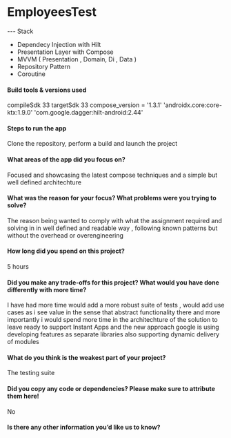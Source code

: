 # EmployeesTest


--- Stack 

* Dependecy Injection with Hilt
* Presentation Layer with Compose
* MVVM ( Presentation , Domain,  Di , Data )
* Repository Pattern
* Coroutine


#### Build tools & versions used
compileSdk 33
targetSdk 33
compose_version = '1.3.1'
'androidx.core:core-ktx:1.9.0'
'com.google.dagger:hilt-android:2.44'


#### Steps to run the app

Clone the repository, perform a build and launch the project 

#### What areas of the app did you focus on?

Focused and showcasing the latest compose techniques and a simple but well defined architechture

#### What was the reason for your focus? What problems were you trying to solve?

The reason being wanted to comply with what the assignment required and solving in in well defined and readable way , following known patterns but without the overhead or overengineering

#### How long did you spend on this project?

5 hours

#### Did you make any trade-offs for this project? What would you have done differently with more time?

I have had more time would add a more robust suite of tests , would add use cases as i see value in the sense that abstract functionality there and more importantly i would spend more time in the architechture of the solution to leave ready to support Instant Apps and the new approach google is using developing features as separate libraries also supporting dynamic delivery of modules 

#### What do you think is the weakest part of your project?

The testing suite

#### Did you copy any code or dependencies? Please make sure to attribute them here!

No

#### Is there any other information you’d like us to know?
